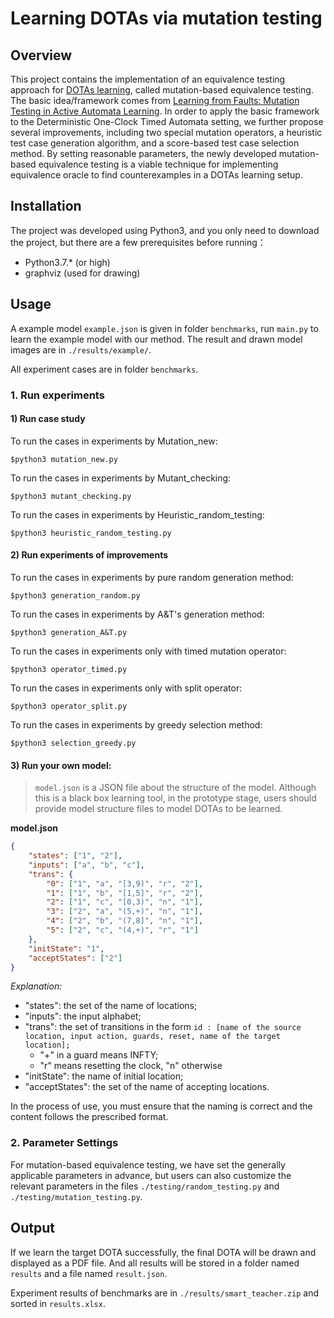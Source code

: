 # Learning DOTAs via mutation testing

## Overview

This project contains the implementation of an equivalence testing approach for [DOTAs learning](https://github.com/Leslieaj/OTALearning), called mutation-based equivalence testing.  The basic idea/framework comes from [Learning from Faults: Mutation Testing in Active Automata Learning](https://link.springer.com/chapter/10.1007%2F978-3-319-57288-8_2). In order to apply the basic framework to the Deterministic One-Clock Timed Automata setting, we further propose several improvements, including two special mutation operators, a heuristic test case generation algorithm, and a score-based test case selection method. By setting reasonable parameters, the newly developed mutation-based equivalence testing is a viable technique for implementing equivalence oracle to find counterexamples in a DOTAs learning setup.

## Installation

The project was developed using Python3, and you only need to download the project, but there are a few prerequisites before running：

- Python3.7.* (or high)
- graphviz (used for drawing)

## Usage
A example model `example.json` is given in folder `benchmarks`, run `main.py` to learn the example model with our method.
The result and drawn model images are in `./results/example/`. 

All experiment cases are in folder `benchmarks`.

### 1. Run experiments

#### 1) Run case study
To run the cases in experiments by Mutation_new:
```shell
$python3 mutation_new.py
```
To run the cases in experiments by Mutant_checking:
```shell
$python3 mutant_checking.py
```

To run the cases in experiments by Heuristic_random_testing:
```shell
$python3 heuristic_random_testing.py
```

#### 2) Run experiments of improvements
To run the cases in experiments by pure random generation method:
```shell
$python3 generation_random.py
```
To run the cases in experiments by A&T's generation method:
```shell
$python3 generation_A&T.py
```

To run the cases in experiments only with timed mutation operator:
```shell
$python3 operator_timed.py
```

To run the cases in experiments only with split operator:
```shell
$python3 operator_split.py
```

To run the cases in experiments by greedy selection method:
```shell
$python3 selection_greedy.py
```

#### 3) Run your own model:

> `model.json` is a JSON file about the structure of the model. Although this is a black box learning tool, in the prototype stage, users should provide model structure files to model DOTAs to be learned.

**model.json**

```json
{
    "states": ["1", "2"],
    "inputs": ["a", "b", "c"],
    "trans": {
        "0": ["1", "a", "[3,9)", "r", "2"],
        "1": ["1", "b", "[1,5]", "r", "2"],
        "2": ["1", "c", "[0,3)", "n", "1"],
        "3": ["2", "a", "(5,+)", "n", "1"],
        "4": ["2", "b", "(7,8]", "n", "1"],
        "5": ["2", "c", "(4,+)", "r", "1"]
    },
    "initState": "1",
    "acceptStates": ["2"]
}
```

*Explanation:*

- "states": the set of the name of locations;
- "inputs": the input alphabet;
- "trans": the set of transitions in the form `id : [name of the source location, input action, guards, reset, name of the target location];`
  - "+" in a guard means INFTY;
  - "r" means resetting the clock, "n" otherwise
- "initState": the name of initial location;
- "acceptStates": the set of the name of accepting locations.

In the process of use, you must ensure that the naming is correct and the content follows the prescribed format.



### 2. Parameter Settings

For mutation-based equivalence testing, we have set the generally applicable parameters in advance, but users can also customize the relevant parameters in the files `./testing/random_testing.py` and `./testing/mutation_testing.py`.

## Output

If we learn the target DOTA successfully, the final DOTA will be drawn and displayed as a PDF file. And all results will be stored in a folder named `results` and a file named `result.json`.

Experiment results of benchmarks are in `./results/smart_teacher.zip` and sorted in `results.xlsx`.
